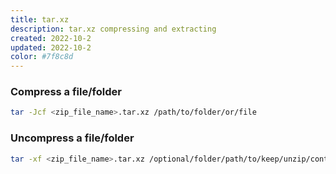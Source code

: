 ```yaml
---
title: tar.xz
description: tar.xz compressing and extracting
created: 2022-10-2
updated: 2022-10-2
color: #7f8c8d
---
```


### Compress a file/folder
```sh
tar -Jcf <zip_file_name>.tar.xz /path/to/folder/or/file
```

### Uncompress a file/folder
```sh
tar -xf <zip_file_name>.tar.xz /optional/folder/path/to/keep/unzip/content
```
